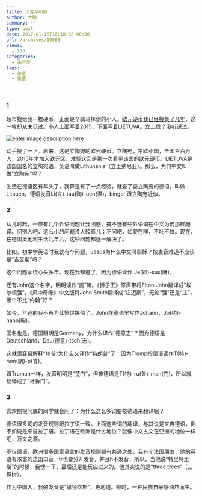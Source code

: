 ```yaml
---
title: 川普与耶稣
author: 大鹏
summary: ""
type: post
date: 2017-01-18T16:18:02+00:00
url: /archives/19003
views:
  - 130
categories:
  - 未分类
tags:
  - 德语
  - 英语

---
```

### 1

超市找给我一枚硬币，正面是个骑马挥剑的小人。[欧元硬币我已经搜集了几年][1]，这一枚却从未见过。小人上面写着2015，下面写着LIETUVA。立土伐？没听说过。

![enter image description here][2]

动手搜了一下。原来，这是立陶宛的欧元硬币。立陶宛，东欧小国，全国三百万人，2015年才加入欧元区，难怪这回是第一次看见该国的欧元硬币。LIETUVA是该国国名的立陶宛语，英语叫做Lithunania（立土纳尼亚）。那么，为何中文叫做“立陶宛”呢？

生活在德语区有年头了，我算是有了一点经验，就查了查立陶宛的德语，叫做Litauen，德语发音Li(立)-tau(陶)-uen(温)，bingo! 跟立陶宛近似。

### 2

从儿时起，一直有几个外语问题让我困惑，搞不懂有些外语词在中文为何那样翻译。问别人吧，这么小的问题没人较真儿；不问吧，如鲠在喉，不吐不快。现在，在德国奥地利生活几年后，这些问题都逐一解决了。

比如，初中学英语时我就有个问题，Jesus为什么中文叫耶稣？按发音难道不应该是“吉瑟斯”吗？

这个问题萦绕心头多年。现在我知道了，因为德语读作 Je(耶)-sus(酥)。

还有John这个名字，明明读作“酱”嘛。《狮子王》原声带将Elton John翻译成&#8221;埃尔顿强&#8221;，《风中奇缘》中文版将John Smith翻译成&#8221;庄迈斯&#8221;，无论“强”还是“庄”，哪个不比“约翰”好？

如今，年迈的我不再为此愤世嫉俗了。John在德语里写作Johann，Jo(约)-hann(翰)。

国名也是。德国明明是Germany，为什么译作“德意志”？因为德语是Deutschland，Deu(德意)-tsch(志)。

这就很容易解释“川普”为什么又译作“特朗普”了：因为Trump按德语读作T(特)-rum(朗)-p(普)。

跟Truman一样，发音明明是“楚门”，但按德语是T(特)-ru(鲁)-man(门)，所以就翻译成了“杜鲁门”。

### 3

喜欢刨根问底的同学就会问了：为什么这么多词要按德语来翻译呢？

德语很多词的发音规则跟拉丁语一致。上面这些词的翻译，与其说是来自德语，倒不如说是来自拉丁语。拉丁语在欧洲是什么地位？就像中文古文在亚洲的地位一样吧，万文之源。

不仅德语，欧洲很多国家语言的发音规则都有共通之处。我有个法国朋友，他的英语有浓重的法国口音，tr也要分开发音，并且h不发音，所以，当他说“特里特里斯”的时候，我愣一下，最后还是能反应过来的。他其实说的是“three trees”（三棵树）。

作为中国人，我的发音是“思锐吹斯”，更地道。顿时，一种民族自豪感油然而生。

 [1]: http://dapengde.com/archives/15316
 [2]: http://dapengde.com/wp-content/uploads/2017/01/N22978_2_eur_aversas.jpg
